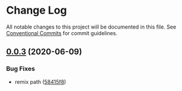 # Change Log

All notable changes to this project will be documented in this file.
See [Conventional Commits](https://conventionalcommits.org) for commit guidelines.

## [0.0.3](http://code.alipay.com/remix/remix/compare/v2.4.0...v0.0.3) (2020-06-09)

### Bug Fixes

- remix path ([58415f8](http://code.alipay.com/remix/remix/commits/58415f85fdf2a00e513e18f6989f0df455e21311))
